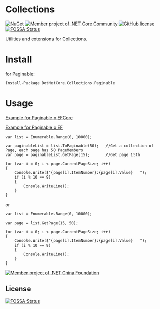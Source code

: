 # Collections

[![NuGet](https://img.shields.io/nuget/v/DotNetCore.Collections.Paginable.svg)](https://www.nuget.org/packages/DotNetCore.Collections.Paginable/)
[![Member project of .NET Core Community](https://img.shields.io/badge/member%20project%20of-NCC-9e20c9.svg)](https://github.com/dotnetcore)
[![GitHub license](https://img.shields.io/badge/license-MIT-blue.svg)](https://raw.githubusercontent.com/dotnetcore/CAP/master/LICENSE.txt)
[![FOSSA Status](https://app.fossa.io/api/projects/git%2Bgithub.com%2Fdotnetcore%2FCollections.svg?type=shield)](https://app.fossa.io/projects/git%2Bgithub.com%2Fdotnetcore%2FCollections?ref=badge_shield)

Utilities and extensions for Collections.

# Install

for Paginable:

```
Install-Package DotNetCore.Collections.Paginable
```

# Usage

[Example for Paginable x EFCore](https://github.com/dotnetcore/Collections/blob/dev/sample/Sample.EfCore/Program.cs)

[Example for Paginable x EF](https://github.com/dotnetcore/Collections/blob/dev/sample/Sample.Ef/Program.cs)


```
var list = Enumerable.Range(0, 10000);

var paginableList = list.ToPaginable(50);   //Get a collection of Page, each page has 50 PageMembers
var page = paginableList.GetPage(15);       //Get page 15th

for (var i = 0; i < page.CurrentPageSize; i++)
{
    Console.Write($"{page[i].ItemNumber}:{page[i].Value}   ");
    if (i % 10 == 9)
    {
        Console.WriteLine();
    }
}
```

or

```
var list = Enumerable.Range(0, 10000);

var page = list.GetPage(15, 50);

for (var i = 0; i < page.CurrentPageSize; i++)
{
    Console.Write($"{page[i].ItemNumber}:{page[i].Value}   ");
    if (i % 10 == 9)
    {
        Console.WriteLine();
    }
}
```

[![Member project of .NET China Foundation](https://github.com/dotnetcore/Home/blob/master/icons/member-project-of-netchina2.png)](https://github.com/dotnetcore)


## License
[![FOSSA Status](https://app.fossa.io/api/projects/git%2Bgithub.com%2Fdotnetcore%2FCollections.svg?type=large)](https://app.fossa.io/projects/git%2Bgithub.com%2Fdotnetcore%2FCollections?ref=badge_large)
